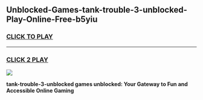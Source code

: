 
## Unblocked-Games-tank-trouble-3-unblocked-Play-Online-Free-b5yiu
<h3>
<a href="https://premium76.site?title=tank-trouble-3-unblocked&ref=26A">CLICK TO PLAY</a></h3>
<hr>

<h3>
<a href="https://premium76.site?title=tank-trouble-3-unblocked&ref=26A">CLICK 2 PLAY</a>
  
</h3>

<a href="https://premium76.site?title=tank-trouble-3-unblocked&ref=26A"><img src="https://clearcache.store/games.png"></a>


**tank-trouble-3-unblocked games unblocked: Your Gateway to Fun and Accessible Online Gaming**
